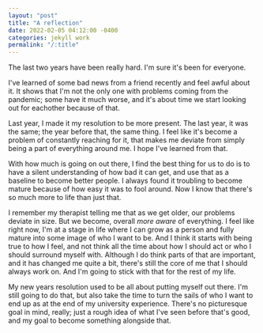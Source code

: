 ```yaml
---
layout: "post"
title: "A reflection"
date: 2022-02-05 04:12:00 -0400
categories: jekyll work
permalink: "/:title"
---
```


The last two years have been really hard. I'm sure it's been for everyone.

I've learned of some bad news from a friend recently and feel awful about it. It shows that I'm not the only one with problems coming from the pandemic; some have it much worse, and it's about time we start looking out for eachother because of that.

Last year, I made it my resolution to be more present. The last year, it was the same; the year before that, the same thing. I feel like it's become a problem of constantly reaching for it, that makes me deviate from simply being a part of everything around me. I hope I've learned from that.

With how much is going on out there, I find the best thing for us to do is to have a silent understanding of how bad it can get, and use that as a baseline to become better people. I always found it troubling to become mature because of how easy it was to fool around. Now I know that there's so much more to life than just that.

I remember my therapist telling me that as we get older, our problems deviate in size. But we become, overall _more aware_ of everything. I feel like right now, I'm at a stage in life where I can grow as a person and fully mature into some image of who I want to be. And I think it starts with being true to how I feel, and not think all the time about how I should act or who I should surround myself with. Although I do think parts of that are important, and it has changed me quite a bit, there's still the core of me that I should always work on. And I'm going to stick with that for the rest of my life.

My new years resolution used to be all about putting myself out there. I'm still going to do that, but also take the time to turn the sails of who I want to end up as at the end of my university experience. There's no picturesque goal in mind, really; just a rough idea of what I've seen before that's good, and my goal to become something alongside that.
